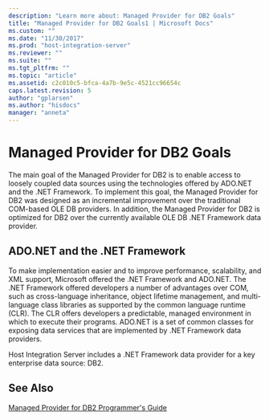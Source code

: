 ```yaml
---
description: "Learn more about: Managed Provider for DB2 Goals"
title: "Managed Provider for DB2 Goals1 | Microsoft Docs"
ms.custom: ""
ms.date: "11/30/2017"
ms.prod: "host-integration-server"
ms.reviewer: ""
ms.suite: ""
ms.tgt_pltfrm: ""
ms.topic: "article"
ms.assetid: c2c010c5-bfca-4a7b-9e5c-4521cc96654c
caps.latest.revision: 5
author: "gplarsen"
ms.author: "hisdocs"
manager: "anneta"
---
```

# Managed Provider for DB2 Goals
The main goal of the Managed Provider for DB2 is to enable access to loosely coupled data sources using the technologies offered by ADO.NET and the .NET Framework. To implement this goal, the Managed Provider for DB2 was designed as an incremental improvement over the traditional COM-based OLE DB providers. In addition, the Managed Provider for DB2 is optimized for DB2 over the currently available OLE DB .NET Framework data provider.  
  
## ADO.NET and the .NET Framework  
 To make implementation easier and to improve performance, scalability, and XML support, Microsoft offered the .NET Framework and ADO.NET. The .NET Framework offered developers a number of advantages over COM, such as cross-language inheritance, object lifetime management, and multi-language class libraries as supported by the common language runtime (CLR). The CLR offers developers a predictable, managed environment in which to execute their programs. ADO.NET is a set of common classes for exposing data services that are implemented by .NET Framework data providers.  
  
 Host Integration Server includes a .NET Framework data provider for a key enterprise data source: DB2.  
  
## See Also  
 [Managed Provider for DB2 Programmer's Guide](../core/managed-provider-for-db2-programmer-s-guide2.md)

